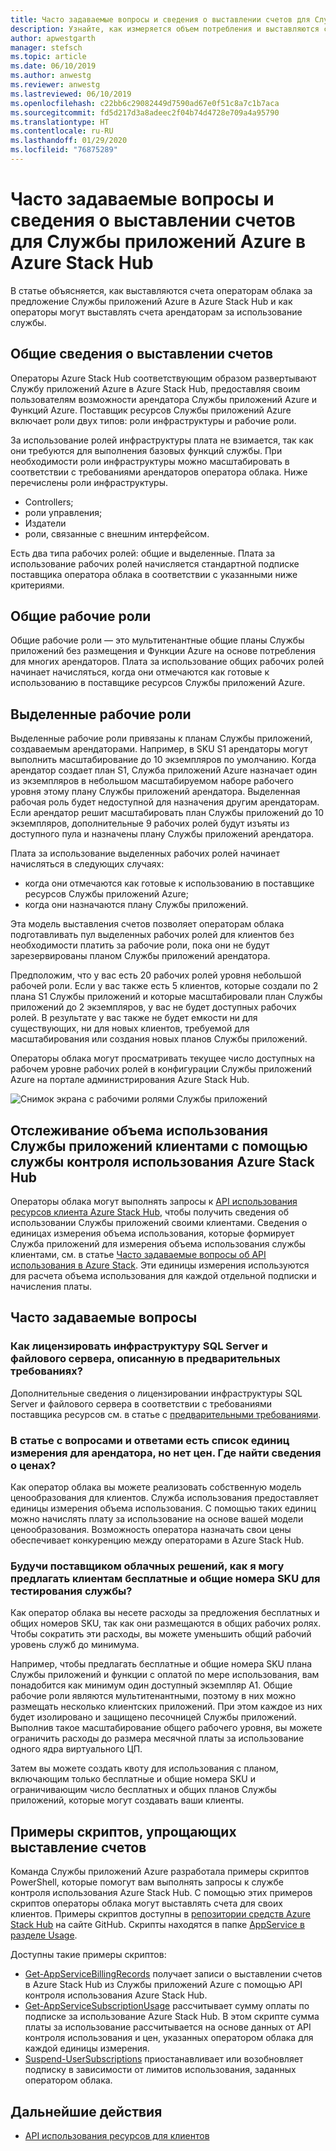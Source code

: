 ```yaml
---
title: Часто задаваемые вопросы и сведения о выставлении счетов для Службы приложений Azure в Azure Stack Hub
description: Узнайте, как измеряется объем потребления и выставляются счета за использование Службы приложений Azure в Azure Stack Hub.
author: apwestgarth
manager: stefsch
ms.topic: article
ms.date: 06/10/2019
ms.author: anwestg
ms.reviewer: anwestg
ms.lastreviewed: 06/10/2019
ms.openlocfilehash: c22bb6c29082449d7590ad67e0f51c8a7c1b7aca
ms.sourcegitcommit: fd5d217d3a8adeec2f04b74d4728e709a4a95790
ms.translationtype: HT
ms.contentlocale: ru-RU
ms.lasthandoff: 01/29/2020
ms.locfileid: "76875289"
---
```

# <a name="azure-app-service-on-azure-stack-hub-billing-overview-and-faq"></a>Часто задаваемые вопросы и сведения о выставлении счетов для Службы приложений Azure в Azure Stack Hub

В статье объясняется, как выставляются счета операторам облака за предложение Службы приложений Azure в Azure Stack Hub и как операторы могут выставлять счета арендаторам за использование службы.

## <a name="billing-overview"></a>Общие сведения о выставлении счетов

Операторы Azure Stack Hub соответствующим образом развертывают Службу приложений Azure в Azure Stack Hub, предоставляя своим пользователям возможности арендатора Службы приложений Azure и Функций Azure. Поставщик ресурсов Службы приложений Azure включает роли двух типов: роли инфраструктуры и рабочие роли.

За использование ролей инфраструктуры плата не взимается, так как они требуются для выполнения базовых функций службы. При необходимости роли инфраструктуры можно масштабировать в соответствии с требованиями арендаторов оператора облака. Ниже перечислены роли инфраструктуры.

- Controllers;
- роли управления;
- Издатели
- роли, связанные с внешним интерфейсом.

Есть два типа рабочих ролей: общие и выделенные. Плата за использование рабочих ролей начисляется стандартной подписке поставщика оператора облака в соответствии с указанными ниже критериями.

## <a name="shared-workers"></a>Общие рабочие роли

Общие рабочие роли — это мультитенантные общие планы Службы приложений без размещения и Функции Azure на основе потребления для многих арендаторов. Плата за использование общих рабочих ролей начинает начисляться, когда они отмечаются как готовые к использованию в поставщике ресурсов Службы приложений Azure.

## <a name="dedicated-workers"></a>Выделенные рабочие роли

Выделенные рабочие роли привязаны к планам Службы приложений, создаваемым арендаторами. Например, в SKU S1 арендаторы могут выполнить масштабирование до 10 экземпляров по умолчанию. Когда арендатор создает план S1, Служба приложений Azure назначает один из экземпляров в небольшом масштабируемом наборе рабочего уровня этому плану Службы приложений арендатора. Выделенная рабочая роль будет недоступной для назначения другим арендаторам. Если арендатор решит масштабировать план Службы приложений до 10 экземпляров, дополнительные 9 рабочих ролей будут изъяты из доступного пула и назначены плану Службы приложений арендатора.

Плата за использование выделенных рабочих ролей начинает начисляться в следующих случаях:

- когда они отмечаются как готовые к использованию в поставщике ресурсов Службы приложений Azure;
- когда они назначаются плану Службы приложений.

Эта модель выставления счетов позволяет операторам облака подготавливать пул выделенных рабочих ролей для клиентов без необходимости платить за рабочие роли, пока они не будут зарезервированы планом Службы приложений арендатора. 

Предположим, что у вас есть 20 рабочих ролей уровня небольшой рабочей роли. Если у вас также есть 5 клиентов, которые создали по 2 плана S1 Службы приложений и которые масштабировали план Службы приложений до 2 экземпляров, у вас не будет доступных рабочих ролей. В результате у вас также не будет емкости ни для существующих, ни для новых клиентов, требуемой для масштабирования или создания новых планов Службы приложений. 

Операторы облака могут просматривать текущее число доступных на рабочем уровне рабочих ролей в конфигурации Службы приложений Azure на портале администрирования Azure Stack Hub.

![Снимок экрана с рабочими ролями Службы приложений][1]

## <a name="see-customer-usage-by-using-the-azure-stack-hub-usage-service"></a>Отслеживание объема использования Службы приложений клиентами с помощью службы контроля использования Azure Stack Hub

Операторы облака могут выполнять запросы к [API использования ресурсов клиента Azure Stack Hub](azure-stack-tenant-resource-usage-api.md), чтобы получить сведения об использовании Службы приложений своими клиентами. Сведения о единицах измерения объема использования, которые формирует Служба приложений для измерения объема использования службы клиентами, см. в статье [Часто задаваемые вопросы об API использования в Azure Stack](azure-stack-usage-related-faq.md). Эти единицы измерения используются для расчета объема использования для каждой отдельной подписки и начисления платы.

## <a name="frequently-asked-questions"></a>Часто задаваемые вопросы

### <a name="how-do-i-license-the-sql-server-and-file-server-infrastructure-required-in-the-prerequisites"></a>Как лицензировать инфраструктуру SQL Server и файлового сервера, описанную в предварительных требованиях?

Дополнительные сведения о лицензировании инфраструктуры SQL Server и файлового сервера в соответствии с требованиями поставщика ресурсов см. в статье с [предварительными требованиями](azure-stack-app-service-before-you-get-started.md#licensing-concerns-for-required-file-server-and-sql-server).

### <a name="the-usage-faq-lists-the-tenant-meters-but-not-the-prices-for-those-meters-where-can-i-find-them"></a>В статье с вопросами и ответами есть список единиц измерения для арендатора, но нет цен. Где найти сведения о ценах?

Как оператор облака вы можете реализовать собственную модель ценообразования для клиентов. Служба использования предоставляет единицы измерения объема использования. С помощью таких единиц можно начислять плату за использование на основе вашей модели ценообразования. Возможность оператора назначать свои цены обеспечивает конкуренцию между операторами в Azure Stack Hub.

### <a name="as-a-csp-how-can-i-offer-free-and-shared-skus-for-customers-to-try-out-the-service"></a>Будучи поставщиком облачных решений, как я могу предлагать клиентам бесплатные и общие номера SKU для тестирования службы?

Как оператор облака вы несете расходы за предложения бесплатных и общих номеров SKU, так как они размещаются в общих рабочих ролях. Чтобы сократить эти расходы, вы можете уменьшить общий рабочий уровень служб до минимума. 

Например, чтобы предлагать бесплатные и общие номера SKU плана Службы приложений и функции с оплатой по мере использования, вам понадобится как минимум один доступный экземпляр A1. Общие рабочие роли являются мультитенантными, поэтому в них можно размещать несколько клиентских приложений. При этом каждое из них будет изолировано и защищено песочницей Службы приложений. Выполнив такое масштабирование общего рабочего уровня, вы можете ограничить расходы до размера месячной платы за использование одного ядра виртуального ЦП.

Затем вы можете создать квоту для использования с планом, включающим только бесплатные и общие номера SKU и ограничивающим число бесплатных и общих планов Службы приложений, которые могут создавать ваши клиенты.

## <a name="sample-scripts-to-assist-with-billing"></a>Примеры скриптов, упрощающих выставление счетов

Команда Службы приложений Azure разработала примеры скриптов PowerShell, которые помогут вам выполнять запросы к службе контроля использования Azure Stack Hub. С помощью этих примеров скриптов операторы облака могут выставлять счета для своих клиентов. Примеры скриптов доступны в [репозитории средств Azure Stack Hub](https://github.com/Azure/AzureStack-tools) на сайте GitHub. Скрипты находятся в папке [AppService в разделе Usage](https://aka.ms/aa6zku8).

Доступны такие примеры скриптов:

- [Get-AppServiceBillingRecords](https://aka.ms/aa6zku2) получает записи о выставлении счетов в Azure Stack Hub из Службы приложений Azure с помощью API контроля использования Azure Stack Hub.
- [Get-AppServiceSubscriptionUsage](https://aka.ms/aa6zku6) рассчитывает сумму оплаты по подписке за использование Azure Stack Hub. В этом скрипте сумма платы за использование рассчитывается на основе данных от API контроля использования и цен, указанных оператором облака для каждой единицы измерения.
- [Suspend-UserSubscriptions](https://aka.ms/aa6zku7) приостанавливает или возобновляет подписку в зависимости от лимитов использования, заданных оператором облака.

## <a name="next-steps"></a>Дальнейшие действия

- [API использования ресурсов для клиентов](azure-stack-tenant-resource-usage-api.md)

<!--Image references-->
[1]: ./media/app-service-billing-faq/app-service-worker-tiers.png
